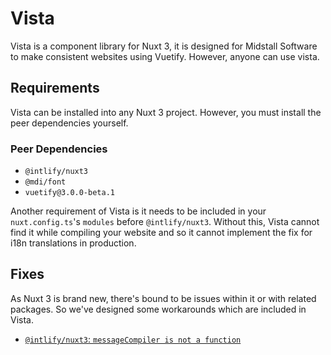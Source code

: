 # Vista

Vista is a component library for Nuxt 3, it is designed for Midstall Software to make consistent websites using Vuetify. However, anyone can use vista.

## Requirements

Vista can be installed into any Nuxt 3 project. However, you must install the peer dependencies yourself.

### Peer Dependencies

- `@intlify/nuxt3`
- `@mdi/font`
- `vuetify@3.0.0-beta.1`

Another requirement of Vista is it needs to be included in your `nuxt.config.ts`'s `modules` before `@intlify/nuxt3`.
Without this, Vista cannot find it while compiling your website and so it cannot implement the fix for i18n translations in production.

## Fixes

As Nuxt 3 is brand new, there's bound to be issues within it or with related packages.
So we've designed some workarounds which are included in Vista.

- [`@intlify/nuxt3`: `messageCompiler is not a function`](https://github.com/intlify/nuxt3/issues/39)
